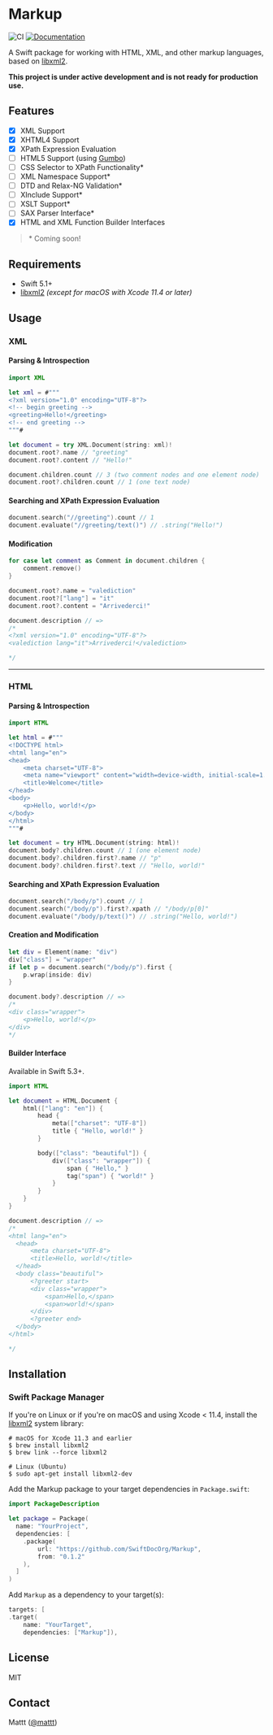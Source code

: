 # Markup

![CI][ci badge]
[![Documentation][documentation badge]][documentation]

A Swift package for working with HTML, XML, and other markup languages,
based on [libxml2][libxml2].

**This project is under active development and is not ready for production use.**

## Features

- [x] XML Support
- [x] XHTML4 Support
- [x] XPath Expression Evaluation
- [ ] HTML5 Support (using [Gumbo][gumbo])
- [ ] CSS Selector to XPath Functionality*
- [ ] XML Namespace Support*
- [ ] DTD and Relax-NG Validation*
- [ ] XInclude Support*
- [ ] XSLT Support*
- [ ] SAX Parser Interface*
- [x] HTML and XML Function Builder Interfaces

> \* Coming soon!

## Requirements

- Swift 5.1+
- [libxml2][libxml2] _(except for macOS with Xcode 11.4 or later)_

## Usage

### XML

#### Parsing & Introspection

```swift
import XML

let xml = #"""
<?xml version="1.0" encoding="UTF-8"?>
<!-- begin greeting -->
<greeting>Hello!</greeting>
<!-- end greeting -->
"""#

let document = try XML.Document(string: xml)!
document.root?.name // "greeting"
document.root?.content // "Hello!"

document.children.count // 3 (two comment nodes and one element node)
document.root?.children.count // 1 (one text node)
```

#### Searching and XPath Expression Evaluation

```swift
document.search("//greeting").count // 1
document.evaluate("//greeting/text()") // .string("Hello!")
```

#### Modification

```swift
for case let comment as Comment in document.children {
    comment.remove()
}

document.root?.name = "valediction"
document.root?["lang"] = "it"
document.root?.content = "Arrivederci!"

document.description // =>
/*
<?xml version="1.0" encoding="UTF-8"?>
<valediction lang="it">Arrivederci!</valediction>

*/
```

* * *

### HTML

#### Parsing & Introspection

```swift
import HTML

let html = #"""
<!DOCTYPE html>
<html lang="en">
<head>
    <meta charset="UTF-8">
    <meta name="viewport" content="width=device-width, initial-scale=1.0">
    <title>Welcome</title>
</head>
<body>
    <p>Hello, world!</p>
</body>
</html>
"""#

let document = try HTML.Document(string: html)!
document.body?.children.count // 1 (one element node)
document.body?.children.first?.name // "p"
document.body?.children.first?.text // "Hello, world!"
```

#### Searching and XPath Expression Evaluation

```swift
document.search("/body/p").count // 1
document.search("/body/p").first?.xpath // "/body/p[0]"
document.evaluate("/body/p/text()") // .string("Hello, world!")
```

#### Creation and Modification

```swift
let div = Element(name: "div")
div["class"] = "wrapper"
if let p = document.search("/body/p").first {
    p.wrap(inside: div)
}

document.body?.description // =>
/*
<div class="wrapper">
    <p>Hello, world!</p>
</div>
*/
```

#### Builder Interface

Available in Swift 5.3+.

```swift
import HTML

let document = HTML.Document {
    html(["lang": "en"]) {
        head {
            meta(["charset": "UTF-8"])
            title { "Hello, world!" }
        }

        body(["class": "beautiful"]) {
            div(["class": "wrapper"]) {
                span { "Hello," }
                tag("span") { "world!" }
            }
        }
    }
}

document.description // =>
/*
<html lang="en">
  <head>
      <meta charset="UTF-8">
      <title>Hello, world!</title>
  </head>
  <body class="beautiful">
      <?greeter start>
      <div class="wrapper">
          <span>Hello,</span>
          <span>world!</span>
      </div>
      <?greeter end>
  </body>
</html>

*/
```

## Installation

### Swift Package Manager

If you're on Linux or if you're on macOS and using Xcode < 11.4,
install the [libxml2][libxml2] system library:

```terminal
# macOS for Xcode 11.3 and earlier
$ brew install libxml2
$ brew link --force libxml2

# Linux (Ubuntu)
$ sudo apt-get install libxml2-dev
```

Add the Markup package to your target dependencies in `Package.swift`:

```swift
import PackageDescription

let package = Package(
  name: "YourProject",
  dependencies: [
    .package(
        url: "https://github.com/SwiftDocOrg/Markup",
        from: "0.1.2"
    ),
  ]
)
```

Add `Markup` as a dependency to your target(s):

```swift
targets: [
.target(
    name: "YourTarget",
    dependencies: ["Markup"]),
```

## License

MIT

## Contact

Mattt ([@mattt](https://twitter.com/mattt))

[libxml2]: http://xmlsoft.org
[gumbo]: https://github.com/google/gumbo-parser
[ci badge]: https://github.com/SwiftDocOrg/Markup/workflows/CI/badge.svg
[documentation badge]: https://github.com/SwiftDocOrg/Markup/workflows/Documentation/badge.svg
[documentation]: https://github.com/SwiftDocOrg/Markup/wiki
